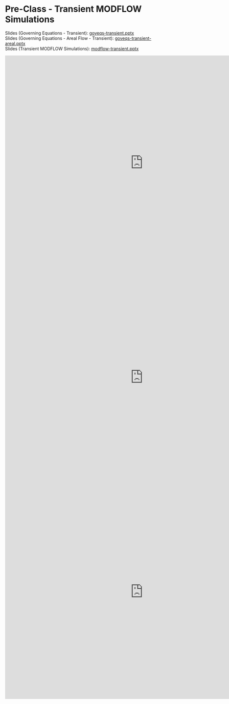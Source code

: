 # Pre-Class - Transient MODFLOW Simulations



Slides (Governing Equations - Transient): [goveqs-transient.pptx](goveqs-transient.pptx) <br>
Slides (Governing Equations - Areal Flow - Transient): [goveqs-transient-areal.pptx](goveqs-transient-areal.pptx) <br>
Slides (Transient MODFLOW Simulations): [modflow-transient.pptx](modflow-transient.pptx) <br>

<iframe width="900" height="700" src="https://www.youtube.com/embed/5GXibUrS33Y?si=lSg4pusSpKR5BLgO" title="YouTube 
video player" frameborder="0" allow="accelerometer; autoplay; clipboard-write; encrypted-media; gyroscope; picture-in-picture; web-share" referrerpolicy="strict-origin-when-cross-origin" allowfullscreen></iframe>

<iframe width="900" height="700" src="https://www.youtube.com/embed/5GXibUrS33Y?si=2NQZltqldUhoOnIn" title="YouTube 
video player" frameborder="0" allow="accelerometer; autoplay; clipboard-write; encrypted-media; gyroscope; picture-in-picture; web-share" referrerpolicy="strict-origin-when-cross-origin" allowfullscreen></iframe>

<iframe width="900" height="700" src="https://www.youtube.com/embed/5GXibUrS33Y?si=IU6GNCPhxQwtpae4" title="YouTube 
video player" frameborder="0" allow="accelerometer; autoplay; clipboard-write; encrypted-media; gyroscope; picture-in-picture; web-share" referrerpolicy="strict-origin-when-cross-origin" allowfullscreen></iframe>